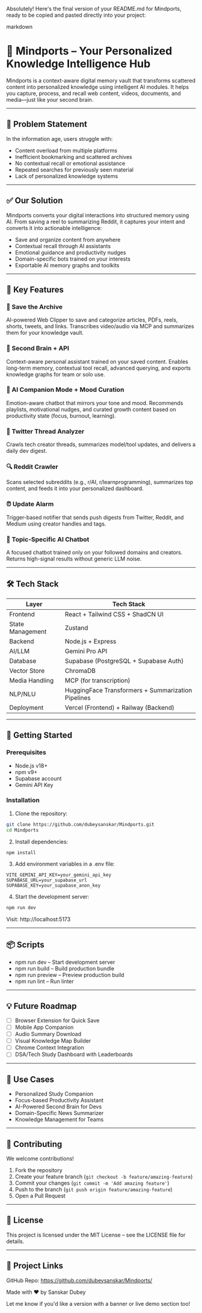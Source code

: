 Absolutely! Here's the final version of your README.md for Mindports, ready to be copied and pasted directly into your project:

markdown
# 🧠 Mindports – Your Personalized Knowledge Intelligence Hub

Mindports is a context-aware digital memory vault that transforms scattered content into personalized knowledge using intelligent AI modules. It helps you capture, process, and recall web content, videos, documents, and media—just like your second brain.

---

## 🚨 Problem Statement

In the information age, users struggle with:

- Content overload from multiple platforms
- Inefficient bookmarking and scattered archives
- No contextual recall or emotional assistance
- Repeated searches for previously seen material
- Lack of personalized knowledge systems

---

## ✅ Our Solution

Mindports converts your digital interactions into structured memory using AI. From saving a reel to summarizing Reddit, it captures your intent and converts it into actionable intelligence:

- Save and organize content from anywhere
- Contextual recall through AI assistants
- Emotional guidance and productivity nudges
- Domain-specific bots trained on your interests
- Exportable AI memory graphs and toolkits

---

## 🔑 Key Features

### 🔖 Save the Archive
AI-powered Web Clipper to save and categorize articles, PDFs, reels, shorts, tweets, and links. Transcribes video/audio via MCP and summarizes them for your knowledge vault.

### 🧠 Second Brain + API
Context-aware personal assistant trained on your saved content. Enables long-term memory, contextual tool recall, advanced querying, and exports knowledge graphs for team or solo use.

### 🤖 AI Companion Mode + Mood Curation
Emotion-aware chatbot that mirrors your tone and mood. Recommends playlists, motivational nudges, and curated growth content based on productivity state (focus, burnout, learning).

### 🧵 Twitter Thread Analyzer
Crawls tech creator threads, summarizes model/tool updates, and delivers a daily dev digest.

### 🔍 Reddit Crawler
Scans selected subreddits (e.g., r/AI, r/learnprogramming), summarizes top content, and feeds it into your personalized dashboard.

### ⏰ Update Alarm
Trigger-based notifier that sends push digests from Twitter, Reddit, and Medium using creator handles and tags.

### 💬 Topic-Specific AI Chatbot
A focused chatbot trained only on your followed domains and creators. Returns high-signal results without generic LLM noise.

---

## 🛠️ Tech Stack

| Layer            | Tech Stack                                             |
|------------------|--------------------------------------------------------|
| Frontend         | React + Tailwind CSS + ShadCN UI                       |
| State Management | Zustand                                                |
| Backend          | Node.js + Express                                      |
| AI/LLM           | Gemini Pro API                                         |
| Database         | Supabase (PostgreSQL + Supabase Auth)                 |
| Vector Store     | ChromaDB                                               |
| Media Handling   | MCP (for transcription)                                |
| NLP/NLU          | HuggingFace Transformers + Summarization Pipelines     |
| Deployment       | Vercel (Frontend) + Railway (Backend)                 |

---

## 🚀 Getting Started

### Prerequisites

- Node.js v18+
- npm v9+
- Supabase account
- Gemini API Key

### Installation

1. Clone the repository:

```bash
git clone https://github.com/dubeysanskar/Mindports.git
cd Mindports
```

2. Install dependencies:

```bash
npm install
```

3. Add environment variables in a .env file:

```env
VITE_GEMINI_API_KEY=your_gemini_api_key
SUPABASE_URL=your_supabase_url
SUPABASE_KEY=your_supabase_anon_key
```

4. Start the development server:

```bash
npm run dev
```

Visit: http://localhost:5173

---

## 📦 Scripts

- npm run dev – Start development server
- npm run build – Build production bundle
- npm run preview – Preview production build
- npm run lint – Run linter

---

## 💡 Future Roadmap

- [ ] Browser Extension for Quick Save
- [ ] Mobile App Companion
- [ ] Audio Summary Download
- [ ] Visual Knowledge Map Builder
- [ ] Chrome Context Integration
- [ ] DSA/Tech Study Dashboard with Leaderboards

---

## 💼 Use Cases

- Personalized Study Companion
- Focus-based Productivity Assistant
- AI-Powered Second Brain for Devs
- Domain-Specific News Summarizer
- Knowledge Management for Teams

---

## 🤝 Contributing

We welcome contributions!

1. Fork the repository
2. Create your feature branch (`git checkout -b feature/amazing-feature`)
3. Commit your changes (`git commit -m 'Add amazing feature'`)
4. Push to the branch (`git push origin feature/amazing-feature`)
5. Open a Pull Request

---

## 📄 License

This project is licensed under the MIT License – see the LICENSE file for details.

---

## 🔗 Project Links

GitHub Repo: https://github.com/dubeysanskar/Mindports/

Made with ❤️ by Sanskar Dubey

Let me know if you'd like a version with a banner or live demo section too!
